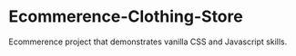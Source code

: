 # Ecommerence-Clothing-Store
Ecommerence project that demonstrates vanilla CSS and Javascript skills.
